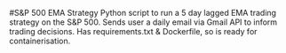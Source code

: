 #S&P 500 EMA Strategy
Python script to run a 5 day lagged EMA trading strategy on the S&P 500.
Sends user a daily email via Gmail API to inform trading decisions. Has requirements.txt & Dockerfile, so is ready for containerisation.
